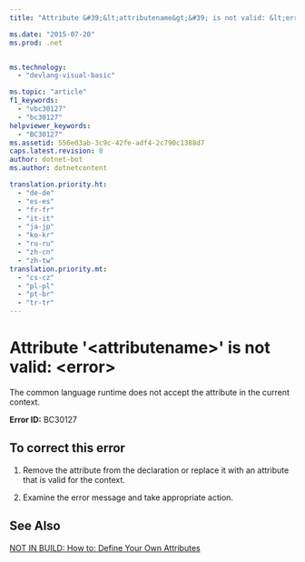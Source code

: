 ```yaml
---
title: "Attribute &#39;&lt;attributename&gt;&#39; is not valid: &lt;error&gt; | Microsoft Docs"

ms.date: "2015-07-20"
ms.prod: .net


ms.technology: 
  - "devlang-visual-basic"

ms.topic: "article"
f1_keywords: 
  - "vbc30127"
  - "bc30127"
helpviewer_keywords: 
  - "BC30127"
ms.assetid: 556e03ab-3c9c-42fe-adf4-2c790c1388d7
caps.latest.revision: 8
author: dotnet-bot
ms.author: dotnetcontent

translation.priority.ht: 
  - "de-de"
  - "es-es"
  - "fr-fr"
  - "it-it"
  - "ja-jp"
  - "ko-kr"
  - "ru-ru"
  - "zh-cn"
  - "zh-tw"
translation.priority.mt: 
  - "cs-cz"
  - "pl-pl"
  - "pt-br"
  - "tr-tr"
---
```

# Attribute &#39;&lt;attributename&gt;&#39; is not valid: &lt;error&gt;
The common language runtime does not accept the attribute in the current context.  
  
 **Error ID:** BC30127  
  
## To correct this error  
  
1.  Remove the attribute from the declaration or replace it with an attribute that is valid for the context.  
  
2.  Examine the error message and take appropriate action.  
  
## See Also  
 [NOT IN BUILD: How to: Define Your Own Attributes](http://msdn.microsoft.com/en-us/039609c4-ec43-4f44-945f-aa3b5b535c6a)